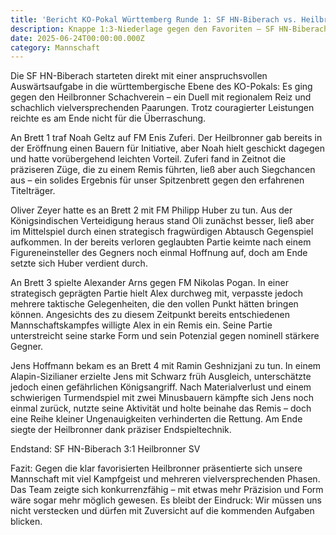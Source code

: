 ```yaml
---
title: 'Bericht KO-Pokal Württemberg Runde 1: SF HN-Biberach vs. Heilbronner SV'
description: Knappe 1:3-Niederlage gegen den Favoriten – SF HN-Biberach zeigt großen Kampfgeist
date: 2025-06-24T00:00:00.000Z
category: Mannschaft
---
```


Die SF HN-Biberach starteten direkt mit einer anspruchsvollen Auswärtsaufgabe in die württembergische Ebene des KO-Pokals: Es ging gegen den Heilbronner Schachverein – ein Duell mit regionalem Reiz und schachlich vielversprechenden Paarungen. Trotz couragierter Leistungen reichte es am Ende nicht für die Überraschung.

An Brett 1 traf Noah Geltz auf FM Enis Zuferi. Der Heilbronner gab bereits in der Eröffnung einen Bauern für Initiative, aber Noah hielt geschickt dagegen und hatte vorübergehend leichten Vorteil. Zuferi fand in Zeitnot die präziseren Züge, die zu einem Remis führten, ließ aber auch Siegchancen aus – ein solides Ergebnis für unser Spitzenbrett gegen den erfahrenen Titelträger.

Oliver Zeyer hatte es an Brett 2 mit FM Philipp Huber zu tun. Aus der Königsindischen Verteidigung heraus stand Oli zunächst besser, ließ aber im Mittelspiel durch einen strategisch fragwürdigen Abtausch Gegenspiel aufkommen. In der bereits verloren geglaubten Partie keimte nach einem Figureneinsteller des Gegners noch einmal Hoffnung auf, doch am Ende setzte sich Huber verdient durch.

An Brett 3 spielte Alexander Arns gegen FM Nikolas Pogan. In einer strategisch geprägten Partie hielt Alex durchweg mit, verpasste jedoch mehrere taktische Gelegenheiten, die den vollen Punkt hätten bringen können. Angesichts des zu diesem Zeitpunkt bereits entschiedenen Mannschaftskampfes willigte Alex in ein Remis ein. Seine Partie unterstreicht seine starke Form und sein Potenzial gegen nominell stärkere Gegner.

Jens Hoffmann bekam es an Brett 4 mit Ramin Geshnizjani zu tun. In einem Alapin-Sizilianer erzielte Jens mit Schwarz früh Ausgleich, unterschätzte jedoch einen gefährlichen Königsangriff. Nach Materialverlust und einem schwierigen Turmendspiel mit zwei Minusbauern kämpfte sich Jens noch einmal zurück, nutzte seine Aktivität und holte beinahe das Remis – doch eine Reihe kleiner Ungenauigkeiten verhinderten die Rettung. Am Ende siegte der Heilbronner dank präziser Endspieltechnik.

Endstand: SF HN-Biberach 3:1 Heilbronner SV

Fazit: Gegen die klar favorisierten Heilbronner präsentierte sich unsere Mannschaft mit viel Kampfgeist und mehreren vielversprechenden Phasen. Das Team zeigte sich konkurrenzfähig – mit etwas mehr Präzision und Form wäre sogar mehr möglich gewesen. Es bleibt der Eindruck: Wir müssen uns nicht verstecken und dürfen mit Zuversicht auf die kommenden Aufgaben blicken.
